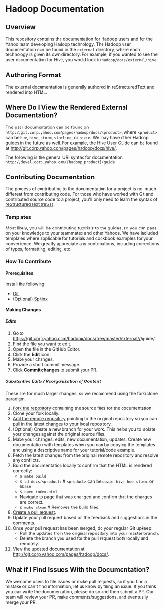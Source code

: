 # Hadoop Documentation

## Overview

This repository contains the documentation for Hadoop users and for the Yahoo team
developing Hadoop technology. The Hadoop user documentation can be found in the
`external` directory, where each technology is given its own directory. For example,
if you wanted to see the user documentation for Hive, you would look in `hadoop/docs/external/hive`.

## Authoring Format

The external documentation is generally authored in reStructuredText and rendered into HTML.

## Where Do I View the Rendered External Documentation?

The user documentation can be found on `http://git.corp.yahoo.com/pages/hadoop/docs/<product>`, where 
`<product>` can be `hue`, `hive`, `storm`, `starling`, or `oozie`. We may have other
Hadoop guides in the future as well. For example,
the Hive User Guide can be found at http://git.corp.yahoo.com/pages/hadoop/docs/hive/. 

The following is the general URI syntax for documentation: `http://devel.corp.yahoo.com/{hadoop_product}/guide` 

## Contributing Documentation

The process of contributing to the documentation for a project is not much different from contributing code.
For those who have worked with Git and contributed source code to a project, you'll only need to learn
the syntax of [reStructuredText (reST)](http://docutils.sourceforge.net/docs/ref/rst/restructuredtext.html).

### Templates

Most likely, you will be contributing tutorials to the guides, so you can pass on your knowledge to your
teammates and other Yahoos. We have included templates where applicable for tutorials and cookbook examples
for your convenience. We greatly appreciate any contributions, including corrections of typos, formatting,
editing, etc.

### How To Contribute
 
#### Prerequisites

Install the following:

* [Git](http://git-scm.com/book/en/Getting-Started-Installing-Git, "Installing Git")
* (Optional) [Sphinx](http://sphinx-doc.org/latest/install.html, "Sphinx Installation")

#### Making Changes

##### Edits 

1. Go to https://git.corp.yahoo.com/hadoop/docs/tree/master/external//<product>/guide/.
1. Find the file you want to edit.
1. Open the file in the GitHub Editor.
1. Click the **Edit** icon.
1. Make your changes.
1. Provide a short commit message.
1. Click **Commit changes** to submit your PR.

##### Substantive Edits / Reorganization of Content

These are for much larger changes, so we recommend using the fork/clone paradigm. 

1. [Fork the repository](https://help.github.com/articles/fork-a-repo, "Forking Git Repository") containing the source files for the documentation. 
1. Clone your fork locally.
1. [Add the remote repository](https://help.github.com/articles/adding-a-remote, "Add a Remote") 
   pointing to the original repository so you can pull in the latest changes to your local repository.
1. (Optional) Create a new branch for your work. This helps you to isolate your changes against the original source files.
1. Make your changes: edits, new documentation, updates. Create new documentation with templates when you can by copying the templates and using a descriptive name for your tutorial/code example.
1. [Fetch the latest changes](https://help.github.com/articles/fetching-a-remote#fetch, "Fetch From a Remote") 
   from the original remote repository and resolve any conflicts.
1. Build the documentation locally to confirm that the HTML is rendered correctly: 
    * `$ make build`
    * `$ cd docs/<product>` # `<product>` can be `oozie`, `hive`, `hue`, `storm`, or `hbase` 
    * `$ open index.html`
    * Navigate to page that was changed and confirm that the changes are correct.
    * `$ make clean` # Removes the build files.
1. [Create a pull request](https://help.github.com/articles/creating-a-pull-request, "Create Pull Request"). 
1. Update your pull request based on the feedback and suggestions in the comments.
1. Once your pull request has been merged, do your regular Git upkeep:
   * Pull the updates from the original repository into your master branch.
   * Delete the branch you used for the pull request both locally and remotely.
1. View the updated documentation at http://git.corp.yahoo.com/pages/hadoop/docs/<product>.
 
## What if I Find Issues With the Documentation?

We welcome users to file issues or make pull requests, so if you
find a mistake or can't find information, let us know by filing an issue.
If you think you can write the documentation, please do so and then submit a PR.
Our team will review your PR, make comments/suggestions, and eventually
merge your PR.

